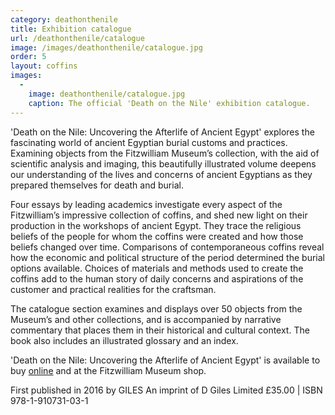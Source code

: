 ```yaml
---
category: deathonthenile
title: Exhibition catalogue
url: /deathonthenile/catalogue
image: /images/deathonthenile/catalogue.jpg
order: 5
layout: coffins
images:
  -
    image: deathonthenile/catalogue.jpg
    caption: The official 'Death on the Nile' exhibition catalogue. 
---
```


'Death on the Nile: Uncovering the Afterlife of Ancient Egypt' explores the fascinating world of ancient Egyptian burial customs and practices. Examining objects from the Fitzwilliam Museum’s collection, with the aid of scientific analysis and imaging, this beautifully illustrated volume deepens our understanding of the lives and concerns of ancient Egyptians as they prepared themselves for death and burial.

Four essays by leading academics investigate every aspect of the Fitzwilliam’s impressive collection of coffins, and shed new light on their production in the workshops of ancient Egypt. They trace the religious beliefs of the people for whom the coffins were created and how those beliefs changed over time. Comparisons of contemporaneous coffins reveal how the economic and political structure of the period determined the burial options available. Choices of materials and methods used to create the coffins add to the human story of daily concerns and aspirations of the customer and practical realities for the craftsman.

The catalogue section examines and displays over 50 objects from the Museum’s and other collections, and is accompanied by narrative commentary that places them in their historical and cultural context. The book also includes an illustrated glossary and an index.

'Death on the Nile: Uncovering the Afterlife of Ancient Egypt' is available to buy [online](https://www.museumbookstore.com/products/death-on-the-nile-uncovering-the-afterlife-of-ancient-egypt) and at the Fitzwilliam Museum shop.

First published in 2016 by GILES
An imprint of D Giles Limited
£35.00 | ISBN 978-1-910731-03-1

